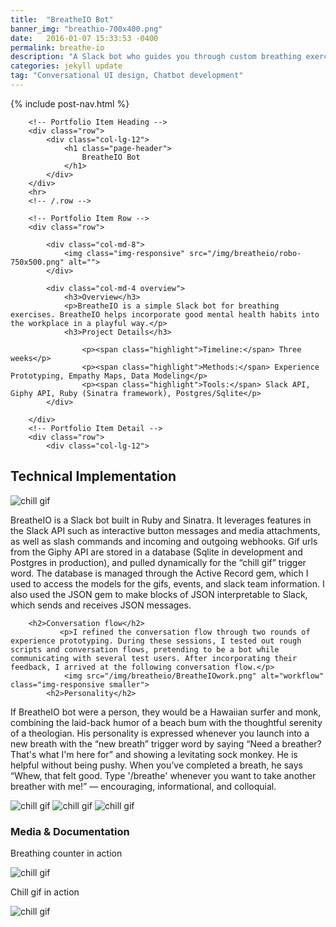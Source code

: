 ```yaml
---
title:  "BreatheIO Bot"
banner_img: "breathio-700x400.png"
date:   2016-01-07 15:33:53 -0400
permalink: breathe-io
description: "A Slack bot who guides you through custom breathing exercises"
categories: jekyll update
tag: "Conversational UI design, Chatbot development"
---
```

{% include post-nav.html %}
<div class="fullpost">
<div class="container post">

        <!-- Portfolio Item Heading -->
        <div class="row">
            <div class="col-lg-12">
                <h1 class="page-header">
                    BreatheIO Bot
                </h1>
            </div>
        </div>
        <hr>
        <!-- /.row -->

        <!-- Portfolio Item Row -->
        <div class="row">

            <div class="col-md-8">
                <img class="img-responsive" src="/img/breatheio/robo-750x500.png" alt="">
            </div>

            <div class="col-md-4 overview">
                <h3>Overview</h3>
                <p>BreatheIO is a simple Slack bot for breathing exercises. BreatheIO helps incorporate good mental health habits into the workplace in a playful way.</p>
                <h3>Project Details</h3>

                    <p><span class="highlight">Timeline:</span> Three weeks</p>
                    <p><span class="highlight">Methods:</span> Experience Prototyping, Empathy Maps, Data Modeling</p>
                    <p><span class="highlight">Tools:</span> Slack API, Giphy API, Ruby (Sinatra framework), Postgres/Sqlite</p>
            </div>

        </div>
        <!-- Portfolio Item Detail -->
        <div class="row">
            <div class="col-lg-12">
                
<h2>Technical Implementation</h2>
                <img src="/img/breatheio/breatheslash.png" alt="chill gif" class="img-responsive smaller">
<p>BreatheIO is a Slack bot built in Ruby and Sinatra. It leverages features in the Slack API such as interactive button messages and media attachments, as well as slash commands and incoming and outgoing webhooks. Gif urls from the Giphy API are stored in a database (Sqlite in development and Postgres in production), and pulled dynamically for the “chill gif” trigger word. The database is managed through the Active Record gem, which I used to access the models for the gifs, events, and slack team information. I also used the JSON gem to make blocks of JSON interpretable to Slack, which sends and receives JSON messages.</p>
        
        <h2>Conversation flow</h2>
               <p>I refined the conversation flow through two rounds of experience prototyping. During these sessions, I tested out rough scripts and conversation flows, pretending to be a bot while communicating with several test users. After incorporating their feedback, I arrived at the following conversation flow.</p>
                <img src="/img/breatheio/BreatheIOwork.png" alt="workflow" class="img-responsive smaller">
            <h2>Personality</h2>
<p>If BreatheIO bot were a person, they would be a Hawaiian surfer and monk, combining the laid-back humor of a beach bum with the thoughtful serenity of a theologian. His personality is expressed whenever you launch into a new breath with the “new breath” trigger word by saying “Need a breather? That's what I'm here for” and showing a levitating sock monkey. He is helpful without being pushy. When you’ve completed a breath, he says “Whew, that felt good. Type '/breathe' whenever you want to take another breather with me!” — encouraging, informational, and colloquial.</p>

  <img src="/img/breatheio/breather.png" alt="chill gif" class="img-responsive even-smaller inline">
  <img src="/img/breatheio/whew.png" alt="chill gif" class="img-responsive even-smaller inline">
               <img src="/img/breatheio/timer.png" alt="chill gif" class="img-responsive even-smaller inline">
                <h3>Media & Documentation</h3>
                <p>Breathing counter in action</p>
                <img src="/img/breatheio/counter.gif" alt="chill gif" class="img-responsive smaller">
                <p>Chill gif in action</p>
                <img src="/img/breatheio/chillgif.gif" alt="chill gif" class="img-responsive lil-smaller">
            </div>
        </div>
        </div>